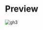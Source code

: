 # Preview
![gh3](https://user-images.githubusercontent.com/67955139/121788614-6c083980-cbf0-11eb-8909-eb64d6b7a09f.gif)
